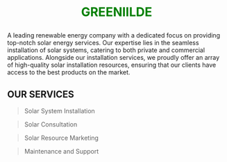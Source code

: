 # <p align="center"><span style="color:green;">GREENIILDE</span></p>

A leading renewable energy company with a dedicated focus on providing top-notch solar energy services. 
Our expertise lies in the seamless installation of solar systems, catering to both private and commercial applications. 
Alongside our installation services, we proudly offer an array of high-quality solar installation resources, 
ensuring that our clients have access to the best products on the market.

## OUR SERVICES 
> Solar System Installation

> Solar Consultation

> Solar Resource Marketing

> Maintenance and Support


<!---
Greeniilde/Greeniilde is a ✨ special ✨ repository because its `README.md` (this file) appears on your GitHub profile.
You can click the Preview link to take a look at your changes.
--->
